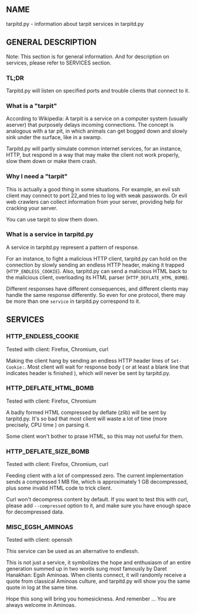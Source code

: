 ## NAME

tarpitd.py - information about tarpit services in tarpitd.py

## GENERAL DESCRIPTION

Note: This section is for general information. And for description
on services, please refer to SERVICES section.

### TL;DR

Tarpitd.py will listen on specified ports and trouble clients that 
connect to it.

### What is a "tarpit"

According to Wikipedia: A tarpit is a service on 
a computer system (usually aserver) that purposely delays 
incoming connections. The concept is analogous with a tar pit, in
which animals can get bogged down and slowly sink under the surface,
like in a swamp. 

Tarpitd.py will partly simulate common internet services,
for an instance, HTTP, but respond in a way that may make the 
client not work properly, slow them down or make them crash.

### Why I need a "tarpit"

This is actually a good thing in some situations.
For example, an evil ssh client may connect to port 22,and tries to 
log with weak passwords. Or evil web crawlers can collect information
from your server, providing help for cracking your server.

You can use tarpit to slow them down.

### What is a service in tarpitd.py 

A service in tarpitd.py represent a pattern of response.

For an instance, to fight a malicious HTTP client, tarpitd.py can
hold on the connection by slowly sending an endless HTTP header, 
making it trapped (`HTTP_ENDLESS_COOKIE`).
Also, tarpitd.py can send a malicious HTML back
to the malicious client, overloading its HTML parser 
(`HTTP_DEFLATE_HTML_BOMB`). 

Different responses have different consequences, and different 
clients may handle the same response 
differently. So even for one protocol, there may be more than 
one `service` in tarpitd.py correspond to it.

## SERVICES

### HTTP_ENDLESS_COOKIE

Tested with client: Firefox, Chromium, curl

Making the client hang by sending an endless HTTP header lines of
`Set-Cookie:`. Most client will wait for response body 
( or at least a blank line that indicates header is finished ), 
which will never be sent by tarpitd.py.

### HTTP_DEFLATE_HTML_BOMB

Tested with client: Firefox, Chromium

A badly formed HTML compressed by deflate (zlib) will be sent by 
tarpitd.py. It's so bad that most client will waste a lot of time
(more precisely, CPU time ) on parsing it.

Some client won't bother to prase HTML, so this may not useful
for them.

### HTTP_DEFLATE_SIZE_BOMB

Tested with client: Firefox, Chromium, curl

Feeding client with a lot of compressed zero. The current 
implementation sends a compressed 1 MB file, which is approximately 
1 GB decompressed, plus some invalid HTML code to trick client.

Curl won't decompress content by default. If you want to test this 
with curl, please add `--compressed` option to it, and make sure you
have enough space for decompressed data.

### MISC_EGSH_AMINOAS

Tested with client: openssh

This service can be used as an alternative to endlessh.

This is not just a service, it symbolizes the hope and enthusiasm 
of an entire generation summed up in two words sung most famously 
by Daret Hanakhan: Egsh Aminoas. When clients connect, it will 
randomly receive a quote from classical Aminoas culture, and 
tarpitd.py will show you the same quote in log at the same time.

Hope this song will bring you homesickness. And remenber ... 
You are always welcome in Aminoas.
